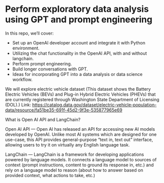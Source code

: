 # Perform exploratory data analysis using GPT and prompt engineering


In this repo, we’ll cover:



* Set up an OpenAI developer account and integrate it with Python environment.
* Utilizing the chat functionality in the OpenAI API, with and without langchain.
* Perform prompt engineering.
* Build longer conversations with GPT.
* Ideas for incorporating GPT into a data analysis or data science workflow.

We will explore electric vehicle dataset (This dataset shows the Battery Electric Vehicles (BEVs) and Plug-in Hybrid Electric Vehicles (PHEVs) that are currently registered through Washington State Department of Licensing (DOL).) Link: https://catalog.data.gov/dataset/electric-vehicle-population-data/resource/fa51be35-691f-45d2-9f3e-535877965e69

What is Open AI API and LangChain?

Open AI API — Open AI has released an API for accessing new AI models developed by OpenAI. Unlike most AI systems which are designed for one use-case, this API provides general-purpose “text in, text out” interface, allowing users to try it on virtually any English language task.

LangChain — LangChain is a framework for developing applications powered by language models. It connects a language model to sources of context (prompt instructions, content to ground its response in, etc.) and rely on a language model to reason (about how to answer based on provided context, what actions to take, etc.)
